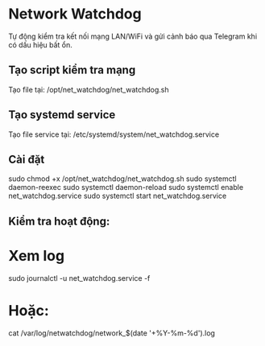 # Network Watchdog

Tự động kiểm tra kết nối mạng LAN/WiFi và gửi cảnh báo qua Telegram khi có dấu hiệu bất ổn.

## Tạo script kiểm tra mạng

Tạo file tại:
/opt/net_watchdog/net_watchdog.sh

## Tạo systemd service

Tạo file service tại:
/etc/systemd/system/net_watchdog.service


## Cài đặt

sudo chmod +x /opt/net_watchdog/net_watchdog.sh 
sudo systemctl daemon-reexec 
sudo systemctl daemon-reload 
sudo systemctl enable net_watchdog.service 
sudo systemctl start net_watchdog.service 

## Kiểm tra hoạt động:

# Xem log
sudo journalctl -u net_watchdog.service -f
# Hoặc:
cat /var/log/netwatchdog/network_$(date '+%Y-%m-%d').log

